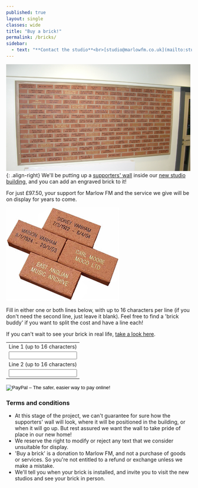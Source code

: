 ```yaml
---
published: true
layout: single
classes: wide
title: "Buy a brick!"
permalink: /bricks/
sidebar:
  - text: "**Contact the studio**<br>[studio@marlowfm.co.uk](mailto:studio@marlowfm.co.uk)<br>text: 07900 975 975<br>call: 01628 488 975<br><br>[DONATE](/donate/){: .btn .btn--info .btn--large}"
---
```


![Buy a brick for Marlow FM](/assets/images/other/buy-a-brick-1.png){: .align-right}
We'll be putting up a [supporters' wall](/wall) inside our [new studio building](/donate), and you can add an engraved brick to it!

For just £97.50, your support for Marlow FM and the service we give will be on display for years to come.

![Buy a brick for Marlow FM](/assets/images/other/buy-a-brick-2.jpg)

Fill in either one or both lines below, with up to 16 characters per line (if you don't need the second line, just leave it blank). Feel free to find a 'brick buddy' if you want to split the cost and have a line each!

If you can't wait to see your brick in real life, [take a look here](/wall).

<form
	action="https://www.paypal.com/cgi-bin/webscr"
	method="post"
	target="_blank"
>
	<input type="hidden" name="cmd" value="_s-xclick" />
	<input type="hidden" name="hosted_button_id" value="ZDD9T54Q9PELE" />
	<table>
		<tr>
			<td>
				<input
					type="hidden"
					name="on0"
					value="Line 1 (up to 16 characters)"
				/>Line 1 (up to 16 characters)
			</td>
		</tr>
		<tr>
			<td><input type="text" name="os0" maxlength="16" required/></td>
		</tr>
		<tr>
			<td>
				<input
					type="hidden"
					name="on1"
					value="Line 2 (up to 16 characters)"
				/>Line 2 (up to 16 characters)
			</td>
		</tr>
		<tr>
			<td><input type="text" name="os1" maxlength="16" /></td>
		</tr>
	</table>
	<input
		type="image"
		src="https://www.paypalobjects.com/en_US/i/btn/btn_buynowCC_LG.gif"
		border="0"
		name="submit"
		alt="PayPal – The safer, easier way to pay online!"
	/>
	<img
		alt=""
		border="0"
		src="https://www.paypalobjects.com/en_GB/i/scr/pixel.gif"
		width="1"
		height="1"
	/>
</form>

### Terms and conditions

- At this stage of the project, we can't guarantee for sure how the supporters' wall will look, where it will be positioned in the building, or when it will go up. But rest assured we want the wall to take pride of place in our new home!
- We reserve the right to modify or reject any text that we consider unsuitable for display.
- 'Buy a brick' is a donation to Marlow FM, and not a purchase of goods or services. So you're not entitled to a refund or exchange unless we make a mistake.
- We'll tell you when your brick is installed, and invite you to visit the new studios and see your brick in person.
